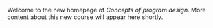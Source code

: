 
Welcome to the new homepage of *Concepts of program design*. More
content about this new course will appear here shortly.
